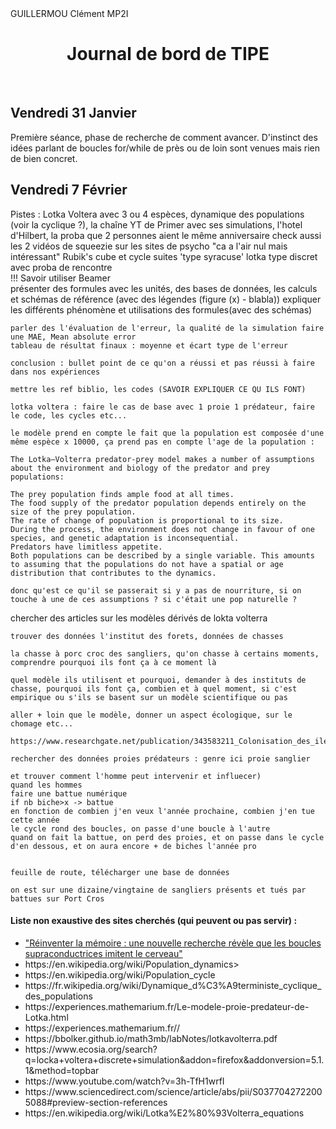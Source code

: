 <!DOCTYPE html>
<html>

<head>
  <meta charset="utf-8">
  <meta name="viewport" content="width=device-width">
  <title>replit</title>
  <link href="style.css" rel="stylesheet" type="text/css" />
</head>

<body>
  GUILLERMOU Clément MP2I
  <div style="text-align: center;">
    <h1>
      Journal de bord de TIPE
    </h1>
  </div>
  <br>
  <h2>
    Vendredi 31 Janvier
  </h2>
  <p>
    Première séance, phase de recherche de comment avancer.
    D'instinct des idées parlant de boucles for/while de près ou de loin sont venues mais rien de bien concret.
  </p>
  <h2>
    Vendredi 7 Février
  </h2>
  <p>
    Pistes : Lotka Voltera avec 3 ou 4 espèces, dynamique des populations (voir la cyclique ?), la chaîne YT de Primer
    avec ses simulations,
    l'hotel d'Hilbert, la proba que 2 personnes aient le même anniversaire
    check aussi les 2 vidéos de squeezie sur les sites de psycho "ca a l'air nul mais intéressant"
    Rubik's cube et cycle
    suites 'type syracuse'
    lotka type discret avec proba de rencontre
    <br>
    !!! Savoir utiliser Beamer
    <br>
    présenter des formules avec les unités, des bases de données, les calculs et schémas de référence (avec des légendes
    (figure (x) - blabla)) expliquer les différents phénomène et utilisations des formules(avec des schémas)

    parler des l'évaluation de l'erreur, la qualité de la simulation faire une MAE, Mean absolute error
    tableau de résultat finaux : moyenne et écart type de l'erreur

    conclusion : bullet point de ce qu'on a réussi et pas réussi à faire dans nos expériences

    mettre les ref biblio, les codes (SAVOIR EXPLIQUER CE QU ILS FONT)

    lotka voltera : faire le cas de base avec 1 proie 1 prédateur, faire le code, les cycles etc...

    le modèle prend en compte le fait que la population est composée d'une même espèce x 10000, ça prend pas en compte l'age de la population :

    The Lotka–Volterra predator-prey model makes a number of assumptions about the environment and biology of the predator and prey populations:

    The prey population finds ample food at all times.
    The food supply of the predator population depends entirely on the size of the prey population.
    The rate of change of population is proportional to its size.
    During the process, the environment does not change in favour of one species, and genetic adaptation is inconsequential.
    Predators have limitless appetite.
    Both populations can be described by a single variable. This amounts to assuming that the populations do not have a spatial or age distribution that contributes to the dynamics.

    donc qu'est ce qu'il se passerait si y a pas de nourriture, si on touche à une de ces assumptions ? si c'était une pop naturelle ?

chercher des articles sur les modèles dérivés de lokta volterra

    trouver des données l'institut des forets, données de chasses

    la chasse à porc croc des sangliers, qu'on chasse à certains moments, comprendre pourquoi ils font ça à ce moment là

    quel modèle ils utilisent et pourquoi, demander à des instituts de chasse, pourquoi ils font ça, combien et à quel moment, si c'est empirique ou s'ils se basent sur un modèle scientifique ou pas

    aller + loin que le modèle, donner un aspect écologique, sur le chomage etc...

    https://www.researchgate.net/publication/343583211_Colonisation_des_iles_d%27Hyeres_Var_sud_de_la_France_par_le_sanglier_Sus_scrofa_Colonization_of_the_islands_of_Hyeres_Var_south_of_France_by_the_wild_boar_Sus_scrofa#pf7

    rechercher des données proies prédateurs : genre ici proie sanglier

    et trouver comment l'homme peut intervenir et influecer)
    quand les hommes 
    faire une battue numérique
    if nb biche>x -> battue
    en fonction de combien j'en veux l'année prochaine, combien j'en tue cette année
    le cycle rond des boucles, on passe d'une boucle à l'autre
    quand on fait la battue, on perd des proies, et on passe dans le cycle d'en dessous, et on aura encore + de biches l'année pro


    feuille de route, télécharger une base de données

    on est sur une dizaine/vingtaine de sangliers présents et tués par battues sur Port Cros
  </p>
  <h4>
    Liste non exaustive des sites cherchés (qui peuvent ou pas servir) :
  </h4>
  <ul>
    <li><a
        href="https://issues.fr/reinventer-la-memoire-une-nouvelle-recherche-revele-que-les-boucles-supraconductrices-imitent-le-cerveau/">"Réinventer
        la mémoire : une nouvelle recherche révèle que les boucles supraconductrices imitent le cerveau"</a></li>
    <li> https://en.wikipedia.org/wiki/Population_dynamics></li>
    <li>https://en.wikipedia.org/wiki/Population_cycle</li>
    <li>https://fr.wikipedia.org/wiki/Dynamique_d%C3%A9terministe_cyclique_des_populations</li>
    <li>https://experiences.mathemarium.fr/Le-modele-proie-predateur-de-Lotka.html</li>
    <li>https://experiences.mathemarium.fr//</li>
    <li>https://bbolker.github.io/math3mb/labNotes/lotkavolterra.pdf</li>
    <li>https://www.ecosia.org/search?q=locka+voltera+discrete+simulation&addon=firefox&addonversion=5.1.1&method=topbar</li>
    <li>https://www.youtube.com/watch?v=3h-TfH1wrfI</li>
    <li>https://www.sciencedirect.com/science/article/abs/pii/S0377042722005088#preview-section-references</li>
    <li>https://en.wikipedia.org/wiki/Lotka%E2%80%93Volterra_equations</li>
  </ul>
</body>

</html>
